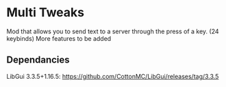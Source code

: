 # Multi Tweaks

Mod that allows you to send text to a server through the press of a key. (24 keybinds)
More features to be added

## Dependancies
LibGui 3.3.5+1.16.5: https://github.com/CottonMC/LibGui/releases/tag/3.3.5
